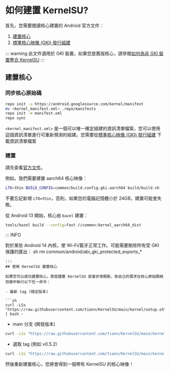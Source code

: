# 如何建置 KernelSU?

首先，您需要閱讀核心建置的 Android 官方文件：

1. [建置核心](https://source.android.com/docs/setup/build/building-kernels)
2. [標準核心映像 (GKI) 發行組建](https://source.android.com/docs/core/architecture/kernel/gki-release-builds)

::: warning
此文件適用於 GKI 裝置，如果您是舊版核心，請參閱[如何為非 GKI 裝置整合 KernelSU](how-to-integrate-for-non-gki)
:::

## 建置核心

### 同步核心原始碼

```sh
repo init -u https://android.googlesource.com/kernel/manifest
mv <kernel_manifest.xml> .repo/manifests
repo init -m manifest.xml
repo sync
```

`<kernel_manifest.xml>` 是一個可以唯一確定組建的資訊清單檔案，您可以使用這個資訊清單進行可重新預測的組建。您需要從[標準核心映像 (GKI) 發行組建](https://source.android.com/docs/core/architecture/kernel/gki-release-builds) 下載資訊清單檔案

### 建置

請先查看[官方文件](https://source.android.com/docs/setup/build/building-kernels)。

例如，我們需要建置 aarch64 核心映像：

```sh
LTO=thin BUILD_CONFIG=common/build.config.gki.aarch64 build/build.sh
```

不要忘記新增 `LTO=thin`，否則，如果您的電腦記憶體小於 24GB，建置可能會失敗。

從 Android 13 開始，核心由 `bazel` 建置：

```sh
tools/bazel build --config=fast //common:kernel_aarch64_dist
```

::: INFO

對於某些 Android 14 內核，使 Wi-Fi/藍牙正常工作。可能需要刪除所有受 GKI 保護的匯出：
sh
rm common/android/abi_gki_protected_exports_*
```
:::
## 使用 KernelSU 建置核心

如果您可以成功建置核心，那麼建置 KernelSU 就會非常輕鬆，依自己的需求在核心原始碼根目錄中執行以下任一命令：

- 最新 tag (穩定版本)

```sh
curl -LSs "https://raw.githubusercontent.com/tiann/KernelSU/main/kernel/setup.sh" | bash -
```

- main 分支 (開發版本)

```sh
curl -LSs "https://raw.githubusercontent.com/tiann/KernelSU/main/kernel/setup.sh" | bash -s main
```

- 選取 tag (例如 v0.5.2)

```sh
curl -LSs "https://raw.githubusercontent.com/tiann/KernelSU/main/kernel/setup.sh" | bash -s v0.5.2
```

然後重新建置核心，您將會得到一個帶有 KernelSU 的核心映像！

